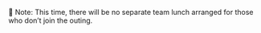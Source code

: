 🔔 Note: This time, there will be no separate team lunch arranged for those who don’t join the outing.